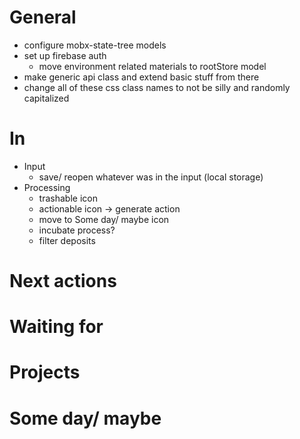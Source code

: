 # General

* configure mobx-state-tree models
* set up firebase auth
  * move environment related materials to rootStore model
* make generic api class and extend basic stuff from there
* change all of these css class names to not be silly and randomly capitalized

# In

* Input
  * save/ reopen whatever was in the input (local storage)
* Processing
  * trashable icon
  * actionable icon -> generate action
  * move to Some day/ maybe icon
  * incubate process?
  * filter deposits

# Next actions

# Waiting for

# Projects

# Some day/ maybe